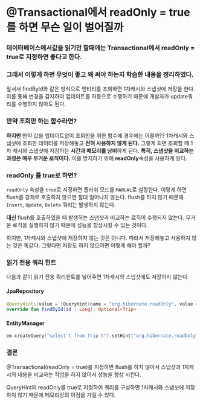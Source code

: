 # @Transactional에서 readOnly = true를 하면 무슨 일이 벌어질까



### 데이터베이스에서값을 읽기만 할때에는 Transactional에서 readOnly = true로 지정하면 좋다고 한다.&#x20;

### 그래서 이렇게 하면 무엇이 좋고 왜 써야 하는지 학습한 내용을 정리하였다.



앞서서 findById와 같은 방식으로 엔티티를 조회하면 1차캐시와 스냅샷에 저장을 한다. 이를 통해 변경을 감지하여 업데이트를 자동으로 수행하기 때문에 개발자가 update쿼리를 수행하지 않아도 된다.

### 만약 조회만 하는 함수라면?

**하지만** 만약 값을 업데이트없이 조회만을 위한 함수에 경우에는 어떨까?? 1차캐시와 스냅샷에 조회한 데이터를 저장해놓고 **전혀 사용하지 않게 된다.** 그렇게 되면 조회할 때 1차 캐시와 스냅샷에 저장하는 **시간과 메모리를 낭비**하게 된다. **특히, 스냅샷을 비교하는 과정은 매우 무거운 로직이다.** 이를 방지하기 위해 **readOnly**속성을 사용하게 된다.

### readOnly 를 true로 하면?

`readOnly` 속성을 `true`로 지정하면 플러쉬 모드를 `MANUAL`로 설정한다. 이렇게 하면 flush를 강제로 호출하지 않으면 절대 일어나지 않는다. flush를 하지 않기 때문에 `Insert`, `Update`, `Delete` 쿼리는 발생하지 않는다.

**대신** flush를 호출하였을 때 발생하는 스냅샷과 비교하는 로직이 수행되지 않는다. 무거운 로직을 실행하지 않기 때문에 성능을 향상시킬 수 있는 것이다.

하지만, 1차캐시와 스냅샷에 저장하지 않는 것은 아니다. 따라서 저장해놓고 사용하지 않는 것은 똑같다. 그렇다면 저장도 하지 않으려면 어떻게 해야 할까?

### 읽기 전용 쿼리 힌트

다음과 같이 읽기 전용 쿼리힌트를 넣어주면 1차캐시와 스냅샷에도 저장하지 않는다.

#### JpaRepository

```kotlin
@QueryHints(value = [QueryHint(name = "org.hibernate.readOnly", value = "true")])
override fun findById(id : Long): Optional<Trip>
```

#### EntityManager

```kotlin
em.createQuery("select t from Trip t").setHint("org.hibernate.readOnly",true)
```

### 결론

@Transactional(readOnly = true)를 지정하면 flush를 하지 않아서 스냅샷과 1차캐시의 내용을 비교하는 작업을 하지 않어서 성능을 향상 시킨다.

QueryHint의 readOnly를 true로 지정하여 쿼리를 구성하면 1차캐시와 스냅샷에 저장하지 않기 때문에 메모리상의 이점을 가질 수 있다.
